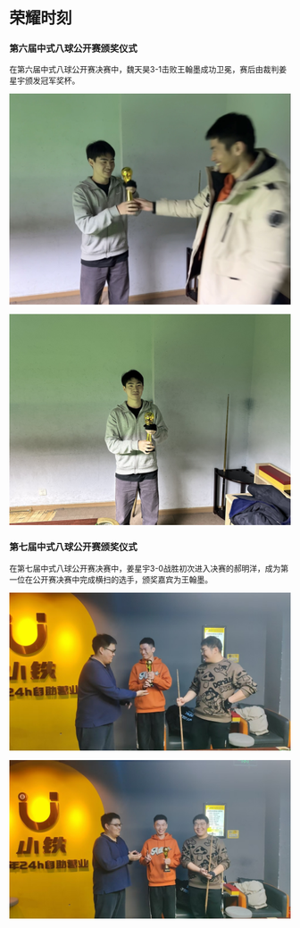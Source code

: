 # 荣耀时刻

### 第六届中式八球公开赛颁奖仪式

在第六届中式八球公开赛决赛中，魏天昊3-1击败王翰墨成功卫冕，赛后由裁判姜星宇颁发冠军奖杯。

![](./img/6th_8-ball_open_001.jpg)

![](./img/6th_8-ball_open_002.jpg)

### 第七届中式八球公开赛颁奖仪式

在第七届中式八球公开赛决赛中，姜星宇3-0战胜初次进入决赛的郝明洋，成为第一位在公开赛决赛中完成横扫的选手，颁奖嘉宾为王翰墨。

![](./img/7th_8-ball_open_001.jpg)

![](./img/7th_8-ball_open_002.jpg)